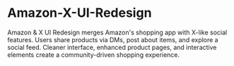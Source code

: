# Amazon-X-UI-Redesign
Amazon &amp; X UI Redesign merges Amazon's shopping app with X-like social features. Users share products via DMs, post about items, and explore a social feed. Cleaner interface, enhanced product pages, and interactive elements create a community-driven shopping experience.
